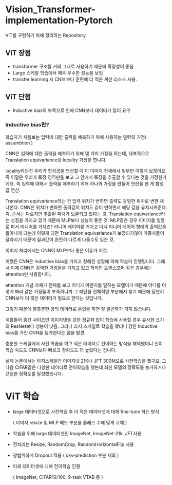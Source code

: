 # Vision_Transformer-implementation-Pytorch
ViT를 구현하기 위해 정리하는 Repository

## ViT 장점
- transformer 구조를 거의 그대로 사용하기 때문에 확장성이 좋음
- Large 스케일 학습에서 매우 우수한 성능을 보임
- transfer learning 시 CNN 보다 훈련에 더 적은 계산 리소스 사용.

## ViT 단점

- Inductive bias의 부족으로 인해 CNN보다 데이터가 많이 요구

### Inductive bias란? 

학습자가 처음보는 입력에 대한 출력을 예측하기 위해 사용하는 일련의 가정( assumbtion )

CNN은 입력에 대한 출력을 예측하기 위해 몇 가지 가정을 하는데, 대표적으로 Translation equivariance랑 locality 가정을 합니다.

locality라는건 우리가 합성곱을 연산할 때 이 이미지 전체에서 일부만 이렇게 보잖아요. 즉 이말은 우리가 특정 영역만을 보고 그 안에서 특징을 추출할 수 있다는 것을 가정한거에요. 즉 입력에 대해서 출력을 예측하기 위해 하나의 가정을 만들어 연산을 한 게 합성곱 연산.

Translation equivariance라는 건 입력 위치가 변하면 출력도 동일한 위치로 변한 채 나온다.
CNN은 위치가 변하면 출력값의 위치도 같이 변하면서 해당 값을 유지시켜준다. 즉, 순서는 다르지만 추출된 피처가 보존되고 있다는 것. Translation equivariance라는 성질을 가지고 있기 때문에 MLP보다 성능이 좋은 것. MLP같은 경우 이미지를 일렬로 펴서 리니어를 거치죠? 리니어 레이어를 거치고 다시 리니어 레이어 형태의 출력값을 뽑아내게 되는데 이렇게 되면 Translation equivariance가 보장되지않아 가중치들이 달라지기 때문에 결과값이 완전히 다르게 나올수도 있는 것.

이미지 처리에서는 CNN이 MLP보다 좋은 이유가 저것.

어쨌든 CNN은 Inductive bias를 가지고 정해진 성질에 의해 학습이 진행됩니다. 그래서 이제 CNN은 강력한 가정들을 가지고 있고 하지만 트랜스포머 같은 경우에는 attention만 사용합니다.

attention 개념 자체가 전체를 보고 어디가 어떤지를 말하는 모델이기 때문에 어디를 어떻게 봐라 같은 가정들이 부족하니까 그 패턴을 전체적인 부분에서 찾기 때문에 당연히 CNN보다 더 많은 데이터가 필요로 한다는 것입니다.

그렇기 때문에 불충분한 양의 데이터로 훈련을 하면 잘 일반화가 되지 않습니다.




예를들어 중간 사이즈인 이미지넷을 강한 정규화 없이 학습에 사용할 경우 유사한 크기의 ResNet보다 성능이 낮음. 그러나 라지 스케일로 학습을 했더니 강한 Inductive bias를 가진 CNN을 능가한다는 점을 발견.

충분한 스케일에서 사전 학습을 하고 적은 데이터로 전이하는 방식을 채택했더니 전이 학습 속도도 CNN보다 빠르고 정확도도 더 높았다는 겁니다.


실제 논문에서는 라지스케일인 이미지넷 21K나 JFT 300M으로 사전학습을 했구요. 그 다음 CIFAR같은 다양한 데이터로 전이학습을 했는데 최신 모델의 정확도를 능가하거나 근접한 정확도를 달성했습니다.



# ViT 학습

- large 데이터셋으로 사전학습 후 더 작은 데이터셋에 대해 fine-tune 하는 방식

  ( 이미지 resize 및 MLP 헤드 부분을 클래스 수에 맞게 교체 )

- 학습을 위해 large 데이터셋인 ImageNet, ImageNet-21k, JFT사용
- 전처리는 Resize, RandomCrop, RandomHorizontalFilp 사용
- 광범위하게 Dropout 적용 ( qkv-prediction 부분 제외 )
- 아래 데이터셋에 대해 전이학습 진행 

  ( ImageNet, CIFAR10/100, 9-task VTAB 등 )

